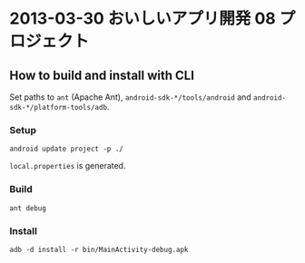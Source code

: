 # 2013-03-30 おいしいアプリ開発 08 プロジェクト

## How to build and install with CLI

Set paths to `ant` (Apache Ant), `android-sdk-*/tools/android` and `android-sdk-*/platform-tools/adb`.

### Setup

```
android update project -p ./
```

`local.properties` is generated.

### Build

```
ant debug
```

### Install

```
adb -d install -r bin/MainActivity-debug.apk
```
